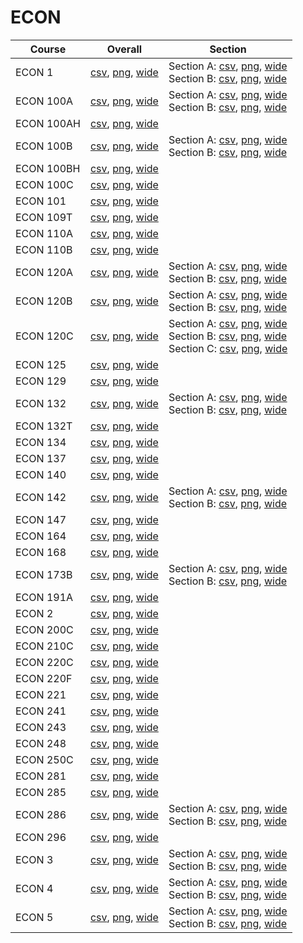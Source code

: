 # ECON

| Course | Overall | Section |
| ------ | ------- | ------- |
| ECON 1 | [csv](https://github.com/UCSD-Historical-Enrollment-Data/2025Spring/blob/main/overall/ECON%201.csv), [png](https://raw.githubusercontent.com/UCSD-Historical-Enrollment-Data/2025Spring/main/plot_overall/ECON%201.png), [wide](https://raw.githubusercontent.com/UCSD-Historical-Enrollment-Data/2025Spring/main/plot_overall_wide/ECON%201.png) | Section A: [csv](https://github.com/UCSD-Historical-Enrollment-Data/2025Spring/blob/main/section/ECON%201_A.csv), [png](https://raw.githubusercontent.com/UCSD-Historical-Enrollment-Data/2025Spring/main/plot_section/ECON%201_A.png), [wide](https://raw.githubusercontent.com/UCSD-Historical-Enrollment-Data/2025Spring/main/plot_section_wide/ECON%201_A.png)<br>Section B: [csv](https://github.com/UCSD-Historical-Enrollment-Data/2025Spring/blob/main/section/ECON%201_B.csv), [png](https://raw.githubusercontent.com/UCSD-Historical-Enrollment-Data/2025Spring/main/plot_section/ECON%201_B.png), [wide](https://raw.githubusercontent.com/UCSD-Historical-Enrollment-Data/2025Spring/main/plot_section_wide/ECON%201_B.png) |
| ECON 100A | [csv](https://github.com/UCSD-Historical-Enrollment-Data/2025Spring/blob/main/overall/ECON%20100A.csv), [png](https://raw.githubusercontent.com/UCSD-Historical-Enrollment-Data/2025Spring/main/plot_overall/ECON%20100A.png), [wide](https://raw.githubusercontent.com/UCSD-Historical-Enrollment-Data/2025Spring/main/plot_overall_wide/ECON%20100A.png) | Section A: [csv](https://github.com/UCSD-Historical-Enrollment-Data/2025Spring/blob/main/section/ECON%20100A_A.csv), [png](https://raw.githubusercontent.com/UCSD-Historical-Enrollment-Data/2025Spring/main/plot_section/ECON%20100A_A.png), [wide](https://raw.githubusercontent.com/UCSD-Historical-Enrollment-Data/2025Spring/main/plot_section_wide/ECON%20100A_A.png)<br>Section B: [csv](https://github.com/UCSD-Historical-Enrollment-Data/2025Spring/blob/main/section/ECON%20100A_B.csv), [png](https://raw.githubusercontent.com/UCSD-Historical-Enrollment-Data/2025Spring/main/plot_section/ECON%20100A_B.png), [wide](https://raw.githubusercontent.com/UCSD-Historical-Enrollment-Data/2025Spring/main/plot_section_wide/ECON%20100A_B.png) |
| ECON 100AH | [csv](https://github.com/UCSD-Historical-Enrollment-Data/2025Spring/blob/main/overall/ECON%20100AH.csv), [png](https://raw.githubusercontent.com/UCSD-Historical-Enrollment-Data/2025Spring/main/plot_overall/ECON%20100AH.png), [wide](https://raw.githubusercontent.com/UCSD-Historical-Enrollment-Data/2025Spring/main/plot_overall_wide/ECON%20100AH.png) |  |
| ECON 100B | [csv](https://github.com/UCSD-Historical-Enrollment-Data/2025Spring/blob/main/overall/ECON%20100B.csv), [png](https://raw.githubusercontent.com/UCSD-Historical-Enrollment-Data/2025Spring/main/plot_overall/ECON%20100B.png), [wide](https://raw.githubusercontent.com/UCSD-Historical-Enrollment-Data/2025Spring/main/plot_overall_wide/ECON%20100B.png) | Section A: [csv](https://github.com/UCSD-Historical-Enrollment-Data/2025Spring/blob/main/section/ECON%20100B_A.csv), [png](https://raw.githubusercontent.com/UCSD-Historical-Enrollment-Data/2025Spring/main/plot_section/ECON%20100B_A.png), [wide](https://raw.githubusercontent.com/UCSD-Historical-Enrollment-Data/2025Spring/main/plot_section_wide/ECON%20100B_A.png)<br>Section B: [csv](https://github.com/UCSD-Historical-Enrollment-Data/2025Spring/blob/main/section/ECON%20100B_B.csv), [png](https://raw.githubusercontent.com/UCSD-Historical-Enrollment-Data/2025Spring/main/plot_section/ECON%20100B_B.png), [wide](https://raw.githubusercontent.com/UCSD-Historical-Enrollment-Data/2025Spring/main/plot_section_wide/ECON%20100B_B.png) |
| ECON 100BH | [csv](https://github.com/UCSD-Historical-Enrollment-Data/2025Spring/blob/main/overall/ECON%20100BH.csv), [png](https://raw.githubusercontent.com/UCSD-Historical-Enrollment-Data/2025Spring/main/plot_overall/ECON%20100BH.png), [wide](https://raw.githubusercontent.com/UCSD-Historical-Enrollment-Data/2025Spring/main/plot_overall_wide/ECON%20100BH.png) |  |
| ECON 100C | [csv](https://github.com/UCSD-Historical-Enrollment-Data/2025Spring/blob/main/overall/ECON%20100C.csv), [png](https://raw.githubusercontent.com/UCSD-Historical-Enrollment-Data/2025Spring/main/plot_overall/ECON%20100C.png), [wide](https://raw.githubusercontent.com/UCSD-Historical-Enrollment-Data/2025Spring/main/plot_overall_wide/ECON%20100C.png) |  |
| ECON 101 | [csv](https://github.com/UCSD-Historical-Enrollment-Data/2025Spring/blob/main/overall/ECON%20101.csv), [png](https://raw.githubusercontent.com/UCSD-Historical-Enrollment-Data/2025Spring/main/plot_overall/ECON%20101.png), [wide](https://raw.githubusercontent.com/UCSD-Historical-Enrollment-Data/2025Spring/main/plot_overall_wide/ECON%20101.png) |  |
| ECON 109T | [csv](https://github.com/UCSD-Historical-Enrollment-Data/2025Spring/blob/main/overall/ECON%20109T.csv), [png](https://raw.githubusercontent.com/UCSD-Historical-Enrollment-Data/2025Spring/main/plot_overall/ECON%20109T.png), [wide](https://raw.githubusercontent.com/UCSD-Historical-Enrollment-Data/2025Spring/main/plot_overall_wide/ECON%20109T.png) |  |
| ECON 110A | [csv](https://github.com/UCSD-Historical-Enrollment-Data/2025Spring/blob/main/overall/ECON%20110A.csv), [png](https://raw.githubusercontent.com/UCSD-Historical-Enrollment-Data/2025Spring/main/plot_overall/ECON%20110A.png), [wide](https://raw.githubusercontent.com/UCSD-Historical-Enrollment-Data/2025Spring/main/plot_overall_wide/ECON%20110A.png) |  |
| ECON 110B | [csv](https://github.com/UCSD-Historical-Enrollment-Data/2025Spring/blob/main/overall/ECON%20110B.csv), [png](https://raw.githubusercontent.com/UCSD-Historical-Enrollment-Data/2025Spring/main/plot_overall/ECON%20110B.png), [wide](https://raw.githubusercontent.com/UCSD-Historical-Enrollment-Data/2025Spring/main/plot_overall_wide/ECON%20110B.png) |  |
| ECON 120A | [csv](https://github.com/UCSD-Historical-Enrollment-Data/2025Spring/blob/main/overall/ECON%20120A.csv), [png](https://raw.githubusercontent.com/UCSD-Historical-Enrollment-Data/2025Spring/main/plot_overall/ECON%20120A.png), [wide](https://raw.githubusercontent.com/UCSD-Historical-Enrollment-Data/2025Spring/main/plot_overall_wide/ECON%20120A.png) | Section A: [csv](https://github.com/UCSD-Historical-Enrollment-Data/2025Spring/blob/main/section/ECON%20120A_A.csv), [png](https://raw.githubusercontent.com/UCSD-Historical-Enrollment-Data/2025Spring/main/plot_section/ECON%20120A_A.png), [wide](https://raw.githubusercontent.com/UCSD-Historical-Enrollment-Data/2025Spring/main/plot_section_wide/ECON%20120A_A.png)<br>Section B: [csv](https://github.com/UCSD-Historical-Enrollment-Data/2025Spring/blob/main/section/ECON%20120A_B.csv), [png](https://raw.githubusercontent.com/UCSD-Historical-Enrollment-Data/2025Spring/main/plot_section/ECON%20120A_B.png), [wide](https://raw.githubusercontent.com/UCSD-Historical-Enrollment-Data/2025Spring/main/plot_section_wide/ECON%20120A_B.png) |
| ECON 120B | [csv](https://github.com/UCSD-Historical-Enrollment-Data/2025Spring/blob/main/overall/ECON%20120B.csv), [png](https://raw.githubusercontent.com/UCSD-Historical-Enrollment-Data/2025Spring/main/plot_overall/ECON%20120B.png), [wide](https://raw.githubusercontent.com/UCSD-Historical-Enrollment-Data/2025Spring/main/plot_overall_wide/ECON%20120B.png) | Section A: [csv](https://github.com/UCSD-Historical-Enrollment-Data/2025Spring/blob/main/section/ECON%20120B_A.csv), [png](https://raw.githubusercontent.com/UCSD-Historical-Enrollment-Data/2025Spring/main/plot_section/ECON%20120B_A.png), [wide](https://raw.githubusercontent.com/UCSD-Historical-Enrollment-Data/2025Spring/main/plot_section_wide/ECON%20120B_A.png)<br>Section B: [csv](https://github.com/UCSD-Historical-Enrollment-Data/2025Spring/blob/main/section/ECON%20120B_B.csv), [png](https://raw.githubusercontent.com/UCSD-Historical-Enrollment-Data/2025Spring/main/plot_section/ECON%20120B_B.png), [wide](https://raw.githubusercontent.com/UCSD-Historical-Enrollment-Data/2025Spring/main/plot_section_wide/ECON%20120B_B.png) |
| ECON 120C | [csv](https://github.com/UCSD-Historical-Enrollment-Data/2025Spring/blob/main/overall/ECON%20120C.csv), [png](https://raw.githubusercontent.com/UCSD-Historical-Enrollment-Data/2025Spring/main/plot_overall/ECON%20120C.png), [wide](https://raw.githubusercontent.com/UCSD-Historical-Enrollment-Data/2025Spring/main/plot_overall_wide/ECON%20120C.png) | Section A: [csv](https://github.com/UCSD-Historical-Enrollment-Data/2025Spring/blob/main/section/ECON%20120C_A.csv), [png](https://raw.githubusercontent.com/UCSD-Historical-Enrollment-Data/2025Spring/main/plot_section/ECON%20120C_A.png), [wide](https://raw.githubusercontent.com/UCSD-Historical-Enrollment-Data/2025Spring/main/plot_section_wide/ECON%20120C_A.png)<br>Section B: [csv](https://github.com/UCSD-Historical-Enrollment-Data/2025Spring/blob/main/section/ECON%20120C_B.csv), [png](https://raw.githubusercontent.com/UCSD-Historical-Enrollment-Data/2025Spring/main/plot_section/ECON%20120C_B.png), [wide](https://raw.githubusercontent.com/UCSD-Historical-Enrollment-Data/2025Spring/main/plot_section_wide/ECON%20120C_B.png)<br>Section C: [csv](https://github.com/UCSD-Historical-Enrollment-Data/2025Spring/blob/main/section/ECON%20120C_C.csv), [png](https://raw.githubusercontent.com/UCSD-Historical-Enrollment-Data/2025Spring/main/plot_section/ECON%20120C_C.png), [wide](https://raw.githubusercontent.com/UCSD-Historical-Enrollment-Data/2025Spring/main/plot_section_wide/ECON%20120C_C.png) |
| ECON 125 | [csv](https://github.com/UCSD-Historical-Enrollment-Data/2025Spring/blob/main/overall/ECON%20125.csv), [png](https://raw.githubusercontent.com/UCSD-Historical-Enrollment-Data/2025Spring/main/plot_overall/ECON%20125.png), [wide](https://raw.githubusercontent.com/UCSD-Historical-Enrollment-Data/2025Spring/main/plot_overall_wide/ECON%20125.png) |  |
| ECON 129 | [csv](https://github.com/UCSD-Historical-Enrollment-Data/2025Spring/blob/main/overall/ECON%20129.csv), [png](https://raw.githubusercontent.com/UCSD-Historical-Enrollment-Data/2025Spring/main/plot_overall/ECON%20129.png), [wide](https://raw.githubusercontent.com/UCSD-Historical-Enrollment-Data/2025Spring/main/plot_overall_wide/ECON%20129.png) |  |
| ECON 132 | [csv](https://github.com/UCSD-Historical-Enrollment-Data/2025Spring/blob/main/overall/ECON%20132.csv), [png](https://raw.githubusercontent.com/UCSD-Historical-Enrollment-Data/2025Spring/main/plot_overall/ECON%20132.png), [wide](https://raw.githubusercontent.com/UCSD-Historical-Enrollment-Data/2025Spring/main/plot_overall_wide/ECON%20132.png) | Section A: [csv](https://github.com/UCSD-Historical-Enrollment-Data/2025Spring/blob/main/section/ECON%20132_A.csv), [png](https://raw.githubusercontent.com/UCSD-Historical-Enrollment-Data/2025Spring/main/plot_section/ECON%20132_A.png), [wide](https://raw.githubusercontent.com/UCSD-Historical-Enrollment-Data/2025Spring/main/plot_section_wide/ECON%20132_A.png)<br>Section B: [csv](https://github.com/UCSD-Historical-Enrollment-Data/2025Spring/blob/main/section/ECON%20132_B.csv), [png](https://raw.githubusercontent.com/UCSD-Historical-Enrollment-Data/2025Spring/main/plot_section/ECON%20132_B.png), [wide](https://raw.githubusercontent.com/UCSD-Historical-Enrollment-Data/2025Spring/main/plot_section_wide/ECON%20132_B.png) |
| ECON 132T | [csv](https://github.com/UCSD-Historical-Enrollment-Data/2025Spring/blob/main/overall/ECON%20132T.csv), [png](https://raw.githubusercontent.com/UCSD-Historical-Enrollment-Data/2025Spring/main/plot_overall/ECON%20132T.png), [wide](https://raw.githubusercontent.com/UCSD-Historical-Enrollment-Data/2025Spring/main/plot_overall_wide/ECON%20132T.png) |  |
| ECON 134 | [csv](https://github.com/UCSD-Historical-Enrollment-Data/2025Spring/blob/main/overall/ECON%20134.csv), [png](https://raw.githubusercontent.com/UCSD-Historical-Enrollment-Data/2025Spring/main/plot_overall/ECON%20134.png), [wide](https://raw.githubusercontent.com/UCSD-Historical-Enrollment-Data/2025Spring/main/plot_overall_wide/ECON%20134.png) |  |
| ECON 137 | [csv](https://github.com/UCSD-Historical-Enrollment-Data/2025Spring/blob/main/overall/ECON%20137.csv), [png](https://raw.githubusercontent.com/UCSD-Historical-Enrollment-Data/2025Spring/main/plot_overall/ECON%20137.png), [wide](https://raw.githubusercontent.com/UCSD-Historical-Enrollment-Data/2025Spring/main/plot_overall_wide/ECON%20137.png) |  |
| ECON 140 | [csv](https://github.com/UCSD-Historical-Enrollment-Data/2025Spring/blob/main/overall/ECON%20140.csv), [png](https://raw.githubusercontent.com/UCSD-Historical-Enrollment-Data/2025Spring/main/plot_overall/ECON%20140.png), [wide](https://raw.githubusercontent.com/UCSD-Historical-Enrollment-Data/2025Spring/main/plot_overall_wide/ECON%20140.png) |  |
| ECON 142 | [csv](https://github.com/UCSD-Historical-Enrollment-Data/2025Spring/blob/main/overall/ECON%20142.csv), [png](https://raw.githubusercontent.com/UCSD-Historical-Enrollment-Data/2025Spring/main/plot_overall/ECON%20142.png), [wide](https://raw.githubusercontent.com/UCSD-Historical-Enrollment-Data/2025Spring/main/plot_overall_wide/ECON%20142.png) | Section A: [csv](https://github.com/UCSD-Historical-Enrollment-Data/2025Spring/blob/main/section/ECON%20142_A.csv), [png](https://raw.githubusercontent.com/UCSD-Historical-Enrollment-Data/2025Spring/main/plot_section/ECON%20142_A.png), [wide](https://raw.githubusercontent.com/UCSD-Historical-Enrollment-Data/2025Spring/main/plot_section_wide/ECON%20142_A.png)<br>Section B: [csv](https://github.com/UCSD-Historical-Enrollment-Data/2025Spring/blob/main/section/ECON%20142_B.csv), [png](https://raw.githubusercontent.com/UCSD-Historical-Enrollment-Data/2025Spring/main/plot_section/ECON%20142_B.png), [wide](https://raw.githubusercontent.com/UCSD-Historical-Enrollment-Data/2025Spring/main/plot_section_wide/ECON%20142_B.png) |
| ECON 147 | [csv](https://github.com/UCSD-Historical-Enrollment-Data/2025Spring/blob/main/overall/ECON%20147.csv), [png](https://raw.githubusercontent.com/UCSD-Historical-Enrollment-Data/2025Spring/main/plot_overall/ECON%20147.png), [wide](https://raw.githubusercontent.com/UCSD-Historical-Enrollment-Data/2025Spring/main/plot_overall_wide/ECON%20147.png) |  |
| ECON 164 | [csv](https://github.com/UCSD-Historical-Enrollment-Data/2025Spring/blob/main/overall/ECON%20164.csv), [png](https://raw.githubusercontent.com/UCSD-Historical-Enrollment-Data/2025Spring/main/plot_overall/ECON%20164.png), [wide](https://raw.githubusercontent.com/UCSD-Historical-Enrollment-Data/2025Spring/main/plot_overall_wide/ECON%20164.png) |  |
| ECON 168 | [csv](https://github.com/UCSD-Historical-Enrollment-Data/2025Spring/blob/main/overall/ECON%20168.csv), [png](https://raw.githubusercontent.com/UCSD-Historical-Enrollment-Data/2025Spring/main/plot_overall/ECON%20168.png), [wide](https://raw.githubusercontent.com/UCSD-Historical-Enrollment-Data/2025Spring/main/plot_overall_wide/ECON%20168.png) |  |
| ECON 173B | [csv](https://github.com/UCSD-Historical-Enrollment-Data/2025Spring/blob/main/overall/ECON%20173B.csv), [png](https://raw.githubusercontent.com/UCSD-Historical-Enrollment-Data/2025Spring/main/plot_overall/ECON%20173B.png), [wide](https://raw.githubusercontent.com/UCSD-Historical-Enrollment-Data/2025Spring/main/plot_overall_wide/ECON%20173B.png) | Section A: [csv](https://github.com/UCSD-Historical-Enrollment-Data/2025Spring/blob/main/section/ECON%20173B_A.csv), [png](https://raw.githubusercontent.com/UCSD-Historical-Enrollment-Data/2025Spring/main/plot_section/ECON%20173B_A.png), [wide](https://raw.githubusercontent.com/UCSD-Historical-Enrollment-Data/2025Spring/main/plot_section_wide/ECON%20173B_A.png)<br>Section B: [csv](https://github.com/UCSD-Historical-Enrollment-Data/2025Spring/blob/main/section/ECON%20173B_B.csv), [png](https://raw.githubusercontent.com/UCSD-Historical-Enrollment-Data/2025Spring/main/plot_section/ECON%20173B_B.png), [wide](https://raw.githubusercontent.com/UCSD-Historical-Enrollment-Data/2025Spring/main/plot_section_wide/ECON%20173B_B.png) |
| ECON 191A | [csv](https://github.com/UCSD-Historical-Enrollment-Data/2025Spring/blob/main/overall/ECON%20191A.csv), [png](https://raw.githubusercontent.com/UCSD-Historical-Enrollment-Data/2025Spring/main/plot_overall/ECON%20191A.png), [wide](https://raw.githubusercontent.com/UCSD-Historical-Enrollment-Data/2025Spring/main/plot_overall_wide/ECON%20191A.png) |  |
| ECON 2 | [csv](https://github.com/UCSD-Historical-Enrollment-Data/2025Spring/blob/main/overall/ECON%202.csv), [png](https://raw.githubusercontent.com/UCSD-Historical-Enrollment-Data/2025Spring/main/plot_overall/ECON%202.png), [wide](https://raw.githubusercontent.com/UCSD-Historical-Enrollment-Data/2025Spring/main/plot_overall_wide/ECON%202.png) |  |
| ECON 200C | [csv](https://github.com/UCSD-Historical-Enrollment-Data/2025Spring/blob/main/overall/ECON%20200C.csv), [png](https://raw.githubusercontent.com/UCSD-Historical-Enrollment-Data/2025Spring/main/plot_overall/ECON%20200C.png), [wide](https://raw.githubusercontent.com/UCSD-Historical-Enrollment-Data/2025Spring/main/plot_overall_wide/ECON%20200C.png) |  |
| ECON 210C | [csv](https://github.com/UCSD-Historical-Enrollment-Data/2025Spring/blob/main/overall/ECON%20210C.csv), [png](https://raw.githubusercontent.com/UCSD-Historical-Enrollment-Data/2025Spring/main/plot_overall/ECON%20210C.png), [wide](https://raw.githubusercontent.com/UCSD-Historical-Enrollment-Data/2025Spring/main/plot_overall_wide/ECON%20210C.png) |  |
| ECON 220C | [csv](https://github.com/UCSD-Historical-Enrollment-Data/2025Spring/blob/main/overall/ECON%20220C.csv), [png](https://raw.githubusercontent.com/UCSD-Historical-Enrollment-Data/2025Spring/main/plot_overall/ECON%20220C.png), [wide](https://raw.githubusercontent.com/UCSD-Historical-Enrollment-Data/2025Spring/main/plot_overall_wide/ECON%20220C.png) |  |
| ECON 220F | [csv](https://github.com/UCSD-Historical-Enrollment-Data/2025Spring/blob/main/overall/ECON%20220F.csv), [png](https://raw.githubusercontent.com/UCSD-Historical-Enrollment-Data/2025Spring/main/plot_overall/ECON%20220F.png), [wide](https://raw.githubusercontent.com/UCSD-Historical-Enrollment-Data/2025Spring/main/plot_overall_wide/ECON%20220F.png) |  |
| ECON 221 | [csv](https://github.com/UCSD-Historical-Enrollment-Data/2025Spring/blob/main/overall/ECON%20221.csv), [png](https://raw.githubusercontent.com/UCSD-Historical-Enrollment-Data/2025Spring/main/plot_overall/ECON%20221.png), [wide](https://raw.githubusercontent.com/UCSD-Historical-Enrollment-Data/2025Spring/main/plot_overall_wide/ECON%20221.png) |  |
| ECON 241 | [csv](https://github.com/UCSD-Historical-Enrollment-Data/2025Spring/blob/main/overall/ECON%20241.csv), [png](https://raw.githubusercontent.com/UCSD-Historical-Enrollment-Data/2025Spring/main/plot_overall/ECON%20241.png), [wide](https://raw.githubusercontent.com/UCSD-Historical-Enrollment-Data/2025Spring/main/plot_overall_wide/ECON%20241.png) |  |
| ECON 243 | [csv](https://github.com/UCSD-Historical-Enrollment-Data/2025Spring/blob/main/overall/ECON%20243.csv), [png](https://raw.githubusercontent.com/UCSD-Historical-Enrollment-Data/2025Spring/main/plot_overall/ECON%20243.png), [wide](https://raw.githubusercontent.com/UCSD-Historical-Enrollment-Data/2025Spring/main/plot_overall_wide/ECON%20243.png) |  |
| ECON 248 | [csv](https://github.com/UCSD-Historical-Enrollment-Data/2025Spring/blob/main/overall/ECON%20248.csv), [png](https://raw.githubusercontent.com/UCSD-Historical-Enrollment-Data/2025Spring/main/plot_overall/ECON%20248.png), [wide](https://raw.githubusercontent.com/UCSD-Historical-Enrollment-Data/2025Spring/main/plot_overall_wide/ECON%20248.png) |  |
| ECON 250C | [csv](https://github.com/UCSD-Historical-Enrollment-Data/2025Spring/blob/main/overall/ECON%20250C.csv), [png](https://raw.githubusercontent.com/UCSD-Historical-Enrollment-Data/2025Spring/main/plot_overall/ECON%20250C.png), [wide](https://raw.githubusercontent.com/UCSD-Historical-Enrollment-Data/2025Spring/main/plot_overall_wide/ECON%20250C.png) |  |
| ECON 281 | [csv](https://github.com/UCSD-Historical-Enrollment-Data/2025Spring/blob/main/overall/ECON%20281.csv), [png](https://raw.githubusercontent.com/UCSD-Historical-Enrollment-Data/2025Spring/main/plot_overall/ECON%20281.png), [wide](https://raw.githubusercontent.com/UCSD-Historical-Enrollment-Data/2025Spring/main/plot_overall_wide/ECON%20281.png) |  |
| ECON 285 | [csv](https://github.com/UCSD-Historical-Enrollment-Data/2025Spring/blob/main/overall/ECON%20285.csv), [png](https://raw.githubusercontent.com/UCSD-Historical-Enrollment-Data/2025Spring/main/plot_overall/ECON%20285.png), [wide](https://raw.githubusercontent.com/UCSD-Historical-Enrollment-Data/2025Spring/main/plot_overall_wide/ECON%20285.png) |  |
| ECON 286 | [csv](https://github.com/UCSD-Historical-Enrollment-Data/2025Spring/blob/main/overall/ECON%20286.csv), [png](https://raw.githubusercontent.com/UCSD-Historical-Enrollment-Data/2025Spring/main/plot_overall/ECON%20286.png), [wide](https://raw.githubusercontent.com/UCSD-Historical-Enrollment-Data/2025Spring/main/plot_overall_wide/ECON%20286.png) | Section A: [csv](https://github.com/UCSD-Historical-Enrollment-Data/2025Spring/blob/main/section/ECON%20286_A.csv), [png](https://raw.githubusercontent.com/UCSD-Historical-Enrollment-Data/2025Spring/main/plot_section/ECON%20286_A.png), [wide](https://raw.githubusercontent.com/UCSD-Historical-Enrollment-Data/2025Spring/main/plot_section_wide/ECON%20286_A.png)<br>Section B: [csv](https://github.com/UCSD-Historical-Enrollment-Data/2025Spring/blob/main/section/ECON%20286_B.csv), [png](https://raw.githubusercontent.com/UCSD-Historical-Enrollment-Data/2025Spring/main/plot_section/ECON%20286_B.png), [wide](https://raw.githubusercontent.com/UCSD-Historical-Enrollment-Data/2025Spring/main/plot_section_wide/ECON%20286_B.png) |
| ECON 296 | [csv](https://github.com/UCSD-Historical-Enrollment-Data/2025Spring/blob/main/overall/ECON%20296.csv), [png](https://raw.githubusercontent.com/UCSD-Historical-Enrollment-Data/2025Spring/main/plot_overall/ECON%20296.png), [wide](https://raw.githubusercontent.com/UCSD-Historical-Enrollment-Data/2025Spring/main/plot_overall_wide/ECON%20296.png) |  |
| ECON 3 | [csv](https://github.com/UCSD-Historical-Enrollment-Data/2025Spring/blob/main/overall/ECON%203.csv), [png](https://raw.githubusercontent.com/UCSD-Historical-Enrollment-Data/2025Spring/main/plot_overall/ECON%203.png), [wide](https://raw.githubusercontent.com/UCSD-Historical-Enrollment-Data/2025Spring/main/plot_overall_wide/ECON%203.png) | Section A: [csv](https://github.com/UCSD-Historical-Enrollment-Data/2025Spring/blob/main/section/ECON%203_A.csv), [png](https://raw.githubusercontent.com/UCSD-Historical-Enrollment-Data/2025Spring/main/plot_section/ECON%203_A.png), [wide](https://raw.githubusercontent.com/UCSD-Historical-Enrollment-Data/2025Spring/main/plot_section_wide/ECON%203_A.png)<br>Section B: [csv](https://github.com/UCSD-Historical-Enrollment-Data/2025Spring/blob/main/section/ECON%203_B.csv), [png](https://raw.githubusercontent.com/UCSD-Historical-Enrollment-Data/2025Spring/main/plot_section/ECON%203_B.png), [wide](https://raw.githubusercontent.com/UCSD-Historical-Enrollment-Data/2025Spring/main/plot_section_wide/ECON%203_B.png) |
| ECON 4 | [csv](https://github.com/UCSD-Historical-Enrollment-Data/2025Spring/blob/main/overall/ECON%204.csv), [png](https://raw.githubusercontent.com/UCSD-Historical-Enrollment-Data/2025Spring/main/plot_overall/ECON%204.png), [wide](https://raw.githubusercontent.com/UCSD-Historical-Enrollment-Data/2025Spring/main/plot_overall_wide/ECON%204.png) | Section A: [csv](https://github.com/UCSD-Historical-Enrollment-Data/2025Spring/blob/main/section/ECON%204_A.csv), [png](https://raw.githubusercontent.com/UCSD-Historical-Enrollment-Data/2025Spring/main/plot_section/ECON%204_A.png), [wide](https://raw.githubusercontent.com/UCSD-Historical-Enrollment-Data/2025Spring/main/plot_section_wide/ECON%204_A.png)<br>Section B: [csv](https://github.com/UCSD-Historical-Enrollment-Data/2025Spring/blob/main/section/ECON%204_B.csv), [png](https://raw.githubusercontent.com/UCSD-Historical-Enrollment-Data/2025Spring/main/plot_section/ECON%204_B.png), [wide](https://raw.githubusercontent.com/UCSD-Historical-Enrollment-Data/2025Spring/main/plot_section_wide/ECON%204_B.png) |
| ECON 5 | [csv](https://github.com/UCSD-Historical-Enrollment-Data/2025Spring/blob/main/overall/ECON%205.csv), [png](https://raw.githubusercontent.com/UCSD-Historical-Enrollment-Data/2025Spring/main/plot_overall/ECON%205.png), [wide](https://raw.githubusercontent.com/UCSD-Historical-Enrollment-Data/2025Spring/main/plot_overall_wide/ECON%205.png) | Section A: [csv](https://github.com/UCSD-Historical-Enrollment-Data/2025Spring/blob/main/section/ECON%205_A.csv), [png](https://raw.githubusercontent.com/UCSD-Historical-Enrollment-Data/2025Spring/main/plot_section/ECON%205_A.png), [wide](https://raw.githubusercontent.com/UCSD-Historical-Enrollment-Data/2025Spring/main/plot_section_wide/ECON%205_A.png)<br>Section B: [csv](https://github.com/UCSD-Historical-Enrollment-Data/2025Spring/blob/main/section/ECON%205_B.csv), [png](https://raw.githubusercontent.com/UCSD-Historical-Enrollment-Data/2025Spring/main/plot_section/ECON%205_B.png), [wide](https://raw.githubusercontent.com/UCSD-Historical-Enrollment-Data/2025Spring/main/plot_section_wide/ECON%205_B.png) |
